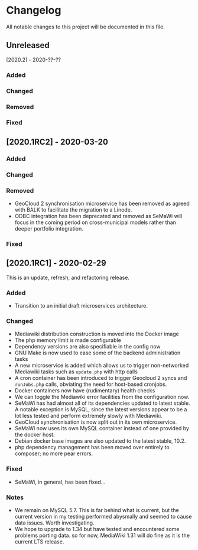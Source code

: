 # Changelog
All notable changes to this project will be documented in this file.

## Unreleased
[2020.2] - 2020-??-??

### Added

### Changed

### Removed

### Fixed

## [2020.1RC2] - 2020-03-20

### Added

### Changed

### Removed
* GeoCloud 2 synchronisation microservice has been removed as agreed with BALK
  to facilitate the migration to a Linode.
* ODBC integration has been deprecated and removed as SeMaWi will focus in the
  coming period on cross-municipal models rather than deeper portfolio
  integration.

### Fixed

## [2020.1RC1] - 2020-02-29

This is an update, refresh, and refactoring release.

### Added
* Transition to an initial draft microservices architecture.

### Changed
* Mediawiki distribution construction is moved into the Docker image
* The php memory limit is made configurable
* Dependency versions are also specifiable in the config now
* GNU Make is now used to ease some of the backend administration tasks
* A new microservice is added which allows us to trigger non-networked Mediawiki
  tasks such as `update.php` with http calls
* A cron container has been introduced to trigger Geocloud 2 syncs and
  `runJobs.php` calls, obviating the need for host-based cronjobs.
* Docker containers now have (rudimentary) health checks
* We can toggle the Mediawiki error facilities from the configuration now.
* SeMaWi has had almost all of its dependencies updated to latest stable. A
  notable exception is MySQL, since the latest versions appear to be a lot less
  tested and perform extremely slowly with Mediawiki.
* GeoCloud synchronisation is now split out in its own microservice.
* SeMaWi now uses its own MySQL container instead of one provided by the docker
  host.
* Debian docker base images are also updated to the latest stable, 10.2.
* php dependency management has been moved over entirely to composer; no more
  pear errors.

### Fixed
* SeMaWi, in general, has been fixed...

### Notes
* We remain on MySQL 5.7. This is far behind what is current, but the current
  version in my testing performed abysmally and seemed to cause data issues.
  Worth investigating.
* We hope to upgrade to 1.34 but have tested and encountered some problems
  porting data. so for now, MediaWiki 1.31 will do fine as it is the current
  LTS release.
